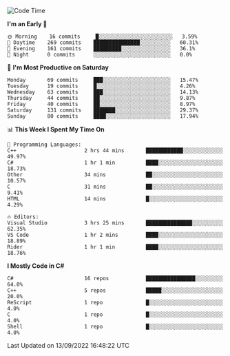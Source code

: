 <!--START_SECTION:waka-->
![Code Time](http://img.shields.io/badge/Code%20Time-819%20hrs%2049%20mins-blue)

**I'm an Early 🐤** 

```text
🌞 Morning    16 commits     █░░░░░░░░░░░░░░░░░░░░░░░░   3.59% 
🌆 Daytime    269 commits    ███████████████░░░░░░░░░░   60.31% 
🌃 Evening    161 commits    █████████░░░░░░░░░░░░░░░░   36.1% 
🌙 Night      0 commits      ░░░░░░░░░░░░░░░░░░░░░░░░░   0.0%

```
📅 **I'm Most Productive on Saturday** 

```text
Monday       69 commits     ███░░░░░░░░░░░░░░░░░░░░░░   15.47% 
Tuesday      19 commits     █░░░░░░░░░░░░░░░░░░░░░░░░   4.26% 
Wednesday    63 commits     ███░░░░░░░░░░░░░░░░░░░░░░   14.13% 
Thursday     44 commits     ██░░░░░░░░░░░░░░░░░░░░░░░   9.87% 
Friday       40 commits     ██░░░░░░░░░░░░░░░░░░░░░░░   8.97% 
Saturday     131 commits    ███████░░░░░░░░░░░░░░░░░░   29.37% 
Sunday       80 commits     ████░░░░░░░░░░░░░░░░░░░░░   17.94%

```


📊 **This Week I Spent My Time On** 

```text
💬 Programming Languages: 
C++                      2 hrs 44 mins       ████████████░░░░░░░░░░░░░   49.97% 
C#                       1 hr 1 min          ████░░░░░░░░░░░░░░░░░░░░░   18.73% 
Other                    34 mins             ██░░░░░░░░░░░░░░░░░░░░░░░   10.57% 
C                        31 mins             ██░░░░░░░░░░░░░░░░░░░░░░░   9.41% 
HTML                     14 mins             █░░░░░░░░░░░░░░░░░░░░░░░░   4.29%

🔥 Editors: 
Visual Studio            3 hrs 25 mins       ███████████████░░░░░░░░░░   62.35% 
VS Code                  1 hr 2 mins         ████░░░░░░░░░░░░░░░░░░░░░   18.89% 
Rider                    1 hr 1 min          ████░░░░░░░░░░░░░░░░░░░░░   18.76%

```

**I Mostly Code in C#** 

```text
C#                       16 repos            ████████████████░░░░░░░░░   64.0% 
C++                      5 repos             █████░░░░░░░░░░░░░░░░░░░░   20.0% 
ReScript                 1 repo              █░░░░░░░░░░░░░░░░░░░░░░░░   4.0% 
C                        1 repo              █░░░░░░░░░░░░░░░░░░░░░░░░   4.0% 
Shell                    1 repo              █░░░░░░░░░░░░░░░░░░░░░░░░   4.0%

```



 Last Updated on 13/09/2022 16:48:22 UTC
<!--END_SECTION:waka-->
